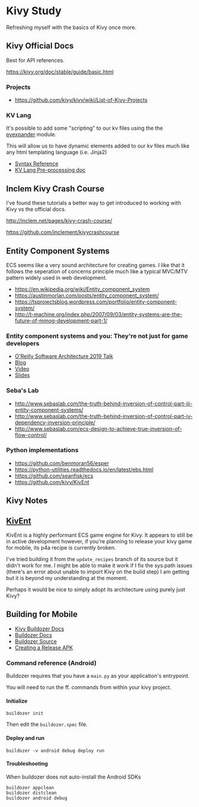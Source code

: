 Kivy Study
==========

Refreshing myself with the basics of Kivy once more.


## Kivy Official Docs

Best for API references.

https://kivy.org/doc/stable/guide/basic.html


### Projects

- https://github.com/kivy/kivy/wiki/List-of-Kivy-Projects


### KV Lang

It's possible to add some "scripting" to our kv files using the the
[pyexpander](https://pyexpander.sourceforge.io/introduction.html) module.

This will allow us to have dynamic elements added to our kv files much like any html templating
language (i.e. Jinja2)

- [Syntax Reference](https://pyexpander.sourceforge.io/reference-expander.html#syntax-of-the-pyexpander-language)
- [KV Lang Pre-processing doc](https://github.com/kivy/kivy/wiki/Kv-language-preprocessing)


## Inclem Kivy Crash Course

I've found these tutorials a better way to get introduced to working with Kivy
vs the official docs.

http://inclem.net/pages/kivy-crash-course/

https://github.com/inclement/kivycrashcourse


## Entity Component Systems

ECS seems like a very sound architecture for creating games. I like that it follows the
seperation of concerns principle much like a typical MVC/MTV pattern widely used in
web development.

- https://en.wikipedia.org/wiki/Entity_component_system
- https://austinmorlan.com/posts/entity_component_system/
- https://tsprojectsblog.wordpress.com/portfolio/entity-component-system/
- http://t-machine.org/index.php/2007/09/03/entity-systems-are-the-future-of-mmog-development-part-1/

### Entity component systems and you: They're not just for game developers

- [O'Reilly Software Architecture 2019 Talk](https://conferences.oreilly.com/software-architecture/sa-ny-2019/public/schedule/detail/71964.html)
- [Blog](https://hey.paris/2019/02/08/software-architecture-nyc-2019/)
- [Video](https://youtu.be/SFKR5rZBu-8)
- [Slides](notes/ecs_and_you_talk.pdf)

### Seba's Lab

- http://www.sebaslab.com/the-truth-behind-inversion-of-control-part-iii-entity-component-systems/
- http://www.sebaslab.com/the-truth-behind-inversion-of-control-part-iv-dependency-inversion-principle/
- http://www.sebaslab.com/ecs-design-to-achieve-true-inversion-of-flow-control/


### Python implementations

- https://github.com/benmoran56/esper
- https://python-utilities.readthedocs.io/en/latest/ebs.html
- https://github.com/seanfisk/ecs
- https://github.com/kivy/KivEnt


## Kivy Notes

## [KivEnt](https://github.com/kivy/KivEnt)

KivEnt is a highly performant ECS game engine for Kivy. It appears to still be in active development
however, if you're planning to release your kivy game for mobile, its p4a recipe is currently
broken.

I've tried building it from the `update_recipes` branch of its source but it didn't work for me. I
might be able to make it work if I fix the sys.path issues (there's an error about unable to import
Kivy on the build step) I am getting but it is beyond my understanding at the moment.

Perhaps it would be nice to simply adopt its architecture using purely just Kivy?


## Building for Mobile

- [Kivy Buildozer Docs](https://kivy.org/doc/stable/guide/packaging-android.html?highlight=buildozer#buildozer)
- [Buildozer Docs](https://buildozer.readthedocs.io/en/latest/installation.html)
- [Buildozer Source](https://github.com/kivy/buildozer)
- [Creating a Release APK](https://github.com/kivy/kivy/wiki/Creating-a-Release-APK)

### Command reference (Android)

Buildozer requires that you have a `main.py` as your application's entrypoint.

You will need to run the ff. commands from within your kivy project.


#### Initialize

```
buildozer init
```

Then edit the `buildozer.spec` file.


#### Deploy and run

```
buildozer -v android debug deploy run
```


#### Troubleshooting

When buildozer does not auto-install the Android SDKs

```
buildozer appclean
buildozer distclean
buildozer android debug
```
